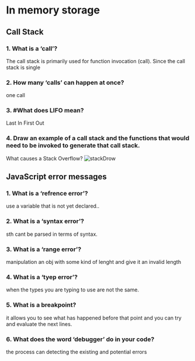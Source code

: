 
# In memory storage

## Call Stack
### 1. What is a ‘call’?
The call stack is primarily used for function invocation (call). Since the call stack is single
### 2. How many ‘calls’ can happen at once?
one call
### 3. #What does LIFO mean?
Last In First Out
### 4. Draw an example of a call stack and the functions that would need to be invoked to generate that call stack.
What causes a Stack Overflow?
![stackDrow](https://www.javascripttutorial.net/wp-content/uploads/2019/12/JavaScript-Call-Stack.png)

## JavaScript error messages

### 1. What is a ‘refrence error’?
use a variable that is not yet declared..

### 2. What is a ‘syntax error’? 
sth cant be parsed in terms of syntax.

### 3. What is a ‘range error’? 
manipulation an obj with some kind of lenght and give it an invalid length

### 4. What is a ‘tyep error’? 
when the types you are typing to use are not the same.


### 5. What is a breakpoint?

it allows you to see what has happened before that point and you can try and evaluate the next lines.

### 6. What does the word ‘debugger’ do in your code?

the process can detecting the existing and potential errors
